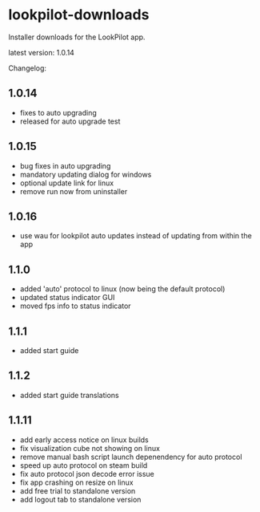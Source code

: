 # lookpilot-downloads
Installer downloads for the LookPilot app.

latest version: 1.0.14

Changelog:
## 1.0.14
- fixes to auto upgrading
- released for auto upgrade test
## 1.0.15
- bug fixes in auto upgrading
- mandatory updating dialog for windows
- optional update link for linux
- remove run now from uninstaller
## 1.0.16
- use wau for lookpilot auto updates instead of updating from within the app
## 1.1.0
- added 'auto' protocol to linux (now being the default protocol)
- updated status indicator GUI
- moved fps info to status indicator
## 1.1.1
- added start guide
## 1.1.2
- added start guide translations
## 1.1.11
- add early access notice on linux builds
- fix visualization cube not showing on linux
- remove manual bash script launch depenendency for auto protocol 
- speed up auto protocol on steam build
- fix auto protocol json decode error issue
- fix app crashing on resize on linux
- add free trial to standalone version
- add logout tab to standalone version